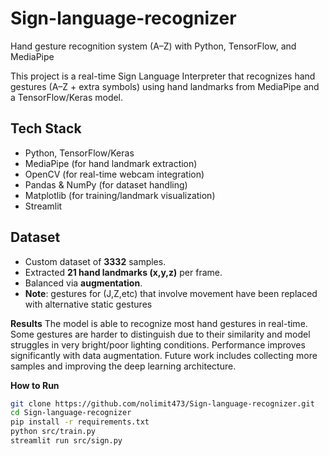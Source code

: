 # Sign-language-recognizer
Hand gesture recognition system (A–Z) with Python, TensorFlow, and MediaPipe

This project is a real-time Sign Language Interpreter that recognizes 
hand gestures (A–Z + extra symbols) using hand landmarks from MediaPipe
and a TensorFlow/Keras model.

## Tech Stack
- Python, TensorFlow/Keras
- MediaPipe (for hand landmark extraction)
- OpenCV (for real-time webcam integration)
- Pandas & NumPy (for dataset handling)
- Matplotlib (for training/landmark visualization)
- Streamlit

## Dataset ##
- Custom dataset of **3332** samples.
- Extracted **21 hand landmarks (x,y,z)** per frame.
- Balanced via **augmentation**.
- **Note**: gestures for (J,Z,etc) that involve movement have been replaced with alternative static gestures

**Results**
The model is able to recognize most hand gestures in real-time.
Some gestures are harder to distinguish due to their similarity and model struggles in very bright/poor lighting conditions.
Performance improves significantly with data augmentation.
Future work includes collecting more samples and improving the deep learning architecture.

**How to Run**
```bash
git clone https://github.com/nolimit473/Sign-language-recognizer.git
cd Sign-language-recognizer
pip install -r requirements.txt
python src/train.py
streamlit run src/sign.py
